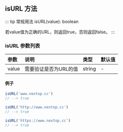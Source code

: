## isURL 方法
::: tip 常规用法
isURL(value): boolean 

若value值为正确的URL，则返回true，否则返回false。
:::


### isURL 参数列表
| 参数          | 说明                 | 类型     | 默认值   |
| :----------- |:-----------------| :--------| :--------|
| value         | 需要验证是否为URL的值     | string       | -      |

#### 例子

```js
isURL('www.nextop.cc')
// --> true

isURL('http://www.nextop.cc')
// --> true

isURL('https://www.nextop.cc')
// --> true
```
